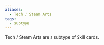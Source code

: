 ```yaml
---
aliases:
  - Tech / Steam Arts
tags:
  - subtype
---
```

Tech / Steam Arts are a subtype of Skill cards.